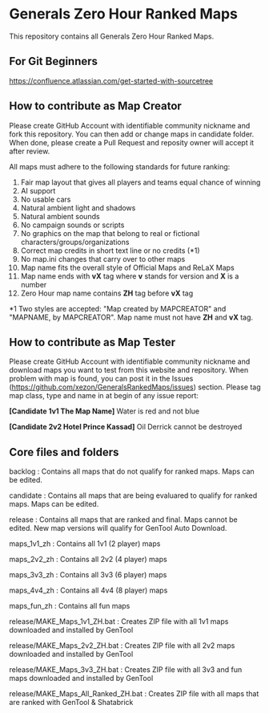 # Generals Zero Hour Ranked Maps

This repository contains all Generals Zero Hour Ranked Maps.

## For Git Beginners
https://confluence.atlassian.com/get-started-with-sourcetree

## How to contribute as Map Creator
Please create GitHub Account with identifiable community nickname and fork this repository. You can then add or change maps in candidate folder. When done, please create a Pull Request and reposity owner will accept it after review.

All maps must adhere to the following standards for future ranking:
1. Fair map layout that gives all players and teams equal chance of winning
2. AI support
3. No usable cars
4. Natural ambient light and shadows
5. Natural ambient sounds
6. No campaign sounds or scripts
7. No graphics on the map that belong to real or fictional characters/groups/organizations
8. Correct map credits in short text line or no credits (*1)
9. No map.ini changes that carry over to other maps
10. Map name fits the overall style of Official Maps and ReLaX Maps
11. Map name ends with **vX** tag where **v** stands for version and **X** is a number
12. Zero Hour map name contains **ZH** tag before **vX** tag

*1 Two styles are accepted: "Map created by MAPCREATOR" and "MAPNAME, by MAPCREATOR". Map name must not have **ZH** and **vX** tag.

## How to contribute as Map Tester
Please create GitHub Account with identifiable community nickname and download maps you want to test from this website and repository. When problem with map is found, you can post it in the Issues (https://github.com/xezon/GeneralsRankedMaps/issues) section. Please tag map class, type and name in at begin of any issue report:

**[Candidate 1v1 The Map Name]** Water is red and not blue

**[Candidate 2v2 Hotel Prince Kassad]** Oil Derrick cannot be destroyed

## Core files and folders
backlog   : Contains all maps that do not qualify for ranked maps. Maps can be edited.

candidate : Contains all maps that are being evaluared to qualify for ranked maps.  Maps can be edited.

release   : Contains all maps that are ranked and final. Maps cannot be edited. New map versions will qualify for GenTool Auto Download.

maps_1v1_zh : Contains all 1v1 (2 player) maps

maps_2v2_zh : Contains all 2v2 (4 player) maps

maps_3v3_zh : Contains all 3v3 (6 player) maps

maps_4v4_zh : Contains all 4v4 (8 player) maps

maps_fun_zh : Contains all fun maps

release/MAKE_Maps_1v1_ZH.bat : Creates ZIP file with all 1v1 maps downloaded and installed by GenTool

release/MAKE_Maps_2v2_ZH.bat : Creates ZIP file with all 2v2 maps downloaded and installed by GenTool

release/MAKE_Maps_3v3_ZH.bat : Creates ZIP file with all 3v3 and fun maps downloaded and installed by GenTool

release/MAKE_Maps_All_Ranked_ZH.bat : Creates ZIP file with all maps that are ranked with GenTool & Shatabrick
